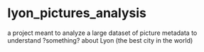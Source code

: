 # lyon_pictures_analysis
a project meant to analyze a large dataset of picture metadata to understand ?something? about Lyon (the best city in the world)
